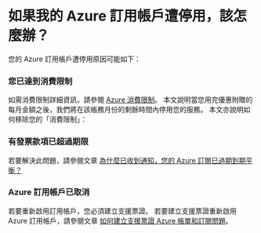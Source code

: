 <properties
    pageTitle="如果我的 Azure 訂用帳戶遭停用，該怎麼辦？ | Microsoft Azure"
    description="說明 Azure 訂用帳戶遭停用的原因和解決方式"
    services="billing"
    documentationCenter=""
    authors="genlin"
    manager="jarrettr"
    editor="na"
    tags="billing"
    />

<tags
    ms.service="billing"
    ms.workload="na"
    ms.tgt_pltfrm="na"
    ms.devlang="na"
    ms.topic="article"
    ms.date="11/23/2015"
    ms.author="genli"/>

# 如果我的 Azure 訂用帳戶遭停用，該怎麼辦？

您的 Azure 訂用帳戶遭停用原因可能如下：

### 您已達到消費限制

如需消費限制詳細資訊，請參閱 [Azure 消費限制](https://azure.microsoft.com/pricing/spending-limits/)。 本文說明當您用完優惠附贈的每月金額之後，我們將在該帳務月份的剩餘時間內停用您的服務。 本文亦說明如何移除您的「消費限制」：

### 有發票款項已超過期限

若要解決此問題，請參閱文章 [為什麼已收到通知，您的 Azure 訂閱已過期到期平衡？](../billing-azure-subscription-past-due-balance.md)

### Azure 訂用帳戶已取消

若要重新啟用訂用帳戶，您必須建立支援票證。 若要建立支援票證重新啟用 Azure 訂用帳戶，請參閱文章 [如何建立支援票證 Azure 帳單和訂閱問題](../billing-how-to-create-billing-support-ticket.md)。


